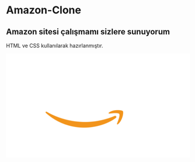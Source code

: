 # Amazon-Clone

## Amazon sitesi çalışmamı sizlere sunuyorum

HTML ve CSS kullanılarak hazırlanmıştır.

![](./images/amazon_logo.png) 

